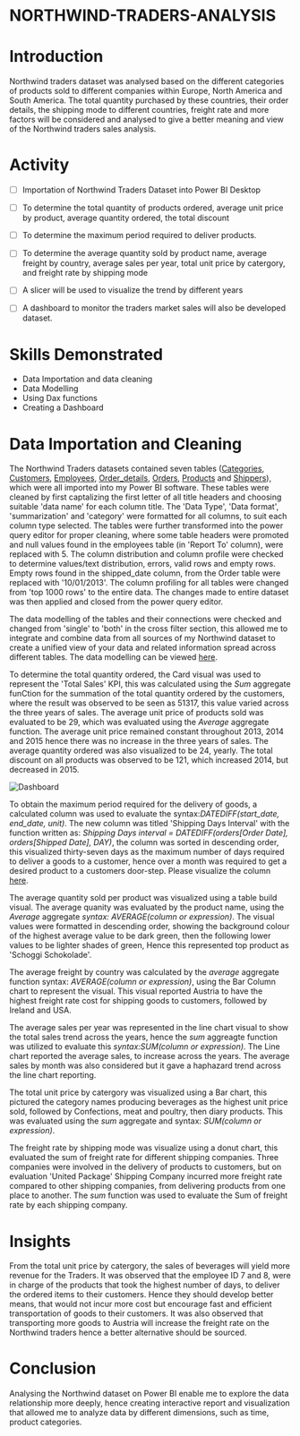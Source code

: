 # NORTHWIND-TRADERS-ANALYSIS

# **Introduction**
Northwind traders dataset was analysed based on the different categories of products sold to different companies within Europe, North America and South America. The total quantity purchased by these countries, their order details, the shipping mode to different countries, freight rate and more factors will be considered and analysed to give a better meaning and view of the Northwind traders sales analysis.


# **Activity**
- [ ]  Importation of Northwind Traders Dataset into Power BI Desktop
- [ ]  To determine the total quantity of products ordered, average unit price by product, average quantity ordered, the total discount
- [ ]  To determine the maximum period required to deliver products.
- [ ]  To determine the average quantity sold by product name, average freight by country, average sales per year, total unit price by catergory, and freight rate by shipping mode
- [ ]  A slicer will be used to visualize the trend by different years
- [ ]  A dashboard to monitor the traders market sales will also be developed dataset.
 

# **Skills Demonstrated**
- Data Importation and data cleaning
- Data Modelling
- Using Dax functions
- Creating a Dashboard


# **Data Importation and Cleaning**
The Northwind Traders datasets contained seven tables ([Categories](https://github.com/Jessie-Watt/Northwind-Traders-Analysis/blob/main/Category%20data.png), [Customers](https://github.com/Jessie-Watt/Northwind-Traders-Analysis/blob/main/Customers.png), [Employees](https://github.com/Jessie-Watt/Northwind-Traders-Analysis/blob/main/Employees.png), [Order_details](https://github.com/Jessie-Watt/Northwind-Traders-Analysis/blob/main/Orders%20Details.png), [Orders](https://github.com/Jessie-Watt/Northwind-Traders-Analysis/blob/main/Orders.png), [Products](https://github.com/Jessie-Watt/Northwind-Traders-Analysis/blob/main/Products.png) and [Shippers](https://github.com/Jessie-Watt/Northwind-Traders-Analysis/blob/main/Shippers.png)), which were all imported into my Power BI software. These tables were cleaned by first captalizing the first letter of all title headers and choosing suitable 'data name' for each column title. The 'Data Type', 'Data format', 'summarization' and 'category' were formatted for all columns, to suit each column type selected. The tables were further transformed into the power query editor for proper cleaning, where some table headers were promoted and null values found in the employees table (in 'Report To' column), were replaced with 5. The column distribution and column profile were checked to determine values/text distribution, errors, valid rows and empty rows. Empty rows found in the shipped_date column, from the Order table were replaced with '10/01/2013'. The column profiling for all tables were changed from 'top 1000 rows' to the entire data. The changes made to entire dataset was then applied and closed from the power query editor.

The data modelling of the tables and their connections were checked and changed from 'single' to 'both' in the cross filter section, this allowed me to integrate and combine data from all sources of my Northwind dataset to create a unified view of your data and related information spread across different tables. The data modelling can be viewed [here](https://github.com/Jessie-Watt/Northwind-Traders-Analysis/blob/main/Data%20Modelling.png). 


To determine the total quantity ordered, the Card visual was used to represent the 'Total Sales' KPI, this was calculated using the _Sum_ aggregate funCtion for the summation of the total quantity ordered by the customers, where the result was observed to be seen as 51317, this value varied across the three years of sales. The average unit price of products sold was evaluated to be 29, which was evaluated using the _Average_ aggregate function. The average unit price remained constant throughout 2013, 2014 and 2015 hence there was no increase in the three years of sales. The average quantity ordered was also visualized to be 24, yearly. The total discount on all products was observed to be 121, which increased 2014, but decreased in 2015.

![Dashboard](https://github.com/Jessie-Watt/Northwind-Traders-Analysis/assets/140435577/efe9ac62-9fa0-4929-b12a-85a102865fc8)



To obtain the maximum period required for the delivery of goods, a calculated column was used to evaluate the syntax:_DATEDIFF(start_date, end_date, unit)_. The new column was titled 'Shipping Days Interval' with the function written as: _Shipping Days interval = DATEDIFF(orders[Order Date], orders[Shipped Date], DAY)_, the column was sorted in descending order, this visualized thirty-seven days as the maximum number of days required to deliver a goods to a customer, hence over a month was required to get a desired product to a customers door-step. Please visualize the column [here](https://github.com/Jessie-Watt/Northwind-Traders-Analysis/blob/main/Shipping%20Days%20Interval.png). 

The average quantity sold per product was visualized using a table build visual. The average quanity was evaluated by the product name, using the _Average_ aggregate _syntax: AVERAGE(column or expression)_. The visual values were formatted in descending order, showing the background colour of the highest average value to be dark green, then the following lower values to be lighter shades of green, Hence this represented top product as 'Schoggi Schokolade'.

The average freight by country was calculated by the _average_ aggregate function syntax: _AVERAGE(column or expression)_, using the Bar Column chart to represent the visual. This visual reported Austria to have the highest freight rate cost for shipping goods to customers, followed by Ireland and USA.

The average sales per year was represented in the line chart visual to show the total sales trend across the years, hence the _sum_ aggreagte function was utilized to evaluate this _syntax:SUM(column or expression)_. The Line chart reported the average sales, to increase across the years. The average sales by month was also considered but it gave a haphazard trend across the line chart reporting.

The total unit price by catergory was visualized using a Bar chart, this pictured the category names producing beverages as the highest unit price sold, followed by Confections, meat and poultry, then diary products. This was evaluated using the _sum_ aggregate and syntax: _SUM(column or expression)_.

The freight rate by shipping mode was visualize using a donut chart, this evaluated the sum of freight rate for different shipping companies. Three companies were involved in the delivery of products to customers, but on evaluation 'United Package' Shipping Company incurred more freight rate compared to other shipping companies, from delivering products from one place to another. The _sum_ function was used to evaluate the Sum of freight rate by each shipping company.

# Insights
From the total unit price by catergory, the sales of beverages will yield more revenue for the Traders. It was observed that the employee ID 7 and 8, were in charge of the products that took the highest number of days, to deliver the ordered items to their customers. Hence they should develop better means, that would not incur more cost but encourage fast and efficient transportation of goods to their customers. It was also observed that transporting more goods to Austria will increase the freight rate on the Northwind traders hence a better alternative should be sourced.

# Conclusion
Analysing the Northwind dataset on Power BI enable me to explore the data relationship more deeply, hence creating interactive report and visualization that allowed me to analyze data by different dimensions, such as time, product categories.



